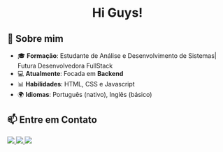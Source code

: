 <!-- README.md para o GitHub Profile -->

<h1 align="center"> Hi Guys! </h1>

## 🚀 Sobre mim

- 🎓 **Formação**: Estudante de Análise e Desenvolvimento de Sistemas| Futura Desenvolvedora FullStack
- 💻 **Atualmente**: Focada em **Backend**
- 📊 **Habilidades**: HTML, CSS e Javascript
- 🌍 **Idiomas**: Português (nativo), Inglês (básico)


## 📫 Entre em Contato
<p>
  <a href="https://www.linkedin.com/in/leeh-cavalcante-5313881b3/" target="_blank">
    <img src="https://img.shields.io/badge/LinkedIn-blue?style=for-the-badge&logo=linkedin&logoColor=white">
  </a>
  <a href="liliannoguei001@gmail.com">
    <img src="https://img.shields.io/badge/Email-D14836?style=for-the-badge&logo=gmail&logoColor=white">
  </a>
  <a href="https://www.instagram.com/lehcavalcanteofc/" target="_blank"><img loading="lazy" src="https://img.shields.io/badge/-Instagram-%23E4405F?style=for-the-badge&logo=instagram&logoColor=white" target="_blank"></a>
</p>
